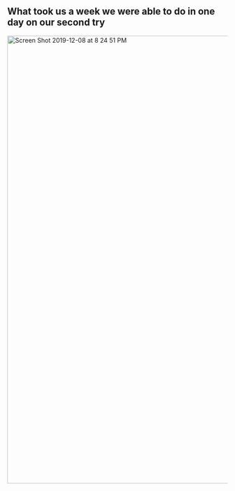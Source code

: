 ## What took us a week we were able to do in one day on our second try

<img width="1023" alt="Screen Shot 2019-12-08 at 8 24 51 PM" src="https://user-images.githubusercontent.com/47703044/70405032-16e6d880-19f9-11ea-9247-7ab61a410be8.png">

